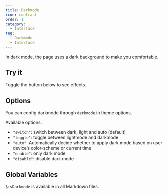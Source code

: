 ```yaml
---
title: Darkmode
icon: contrast
order: 1
category:
  - Interface
tag:
  - Darkmode
  - Interface
---
```


In dark mode, the page uses a dark background to make you comfortable.

<!-- more -->

## Try it

Toggle the button below to see effects.

<AppearanceSwitch />

## Options

You can config darkmode through `darkmode` in theme options.

Available options:

- `"switch"`: switch between dark, light and auto (default)
- `"toggle"`: toggle between lightmode and darkmode
- `"auto"`: Automatically decide whether to apply dark mode based on user device’s color-scheme or current time
- `"enable"`: only dark mode
- `"disable"`: disable dark mode

## Global Variables

`$isDarkmode` is available in all Markdown files.

<script setup lang="ts">
import AppearanceSwitch from "@theme-hope/modules/outlook/components/AppearanceSwitch"
</script>
